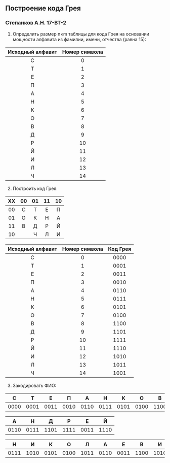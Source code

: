 ## Построение кода Грея
### Степанков А.Н. 17-ВТ-2

1. Определить размер n&times;m таблицы для кода Грея на основании мощности алфавита из фамилии, имени, отчества (равна 15):

| Исходный алфавит | Номер символа |
|:----------------:|:-------------:|
|         C        |       0       |
|         Т        |       1       |
|         Е        |       2       |
|         П        |       3       |
|         А        |       4       |
|         Н        |       5       |
|         К        |       6       |
|         О        |       7       |
|         В        |       8       |
|         Д        |       9       |
|         Р        |       10      |
|         Й        |       11      |
|         И        |       12      |
|         Л        |       13      |
|         Ч        |       14      |

2. Построить код Грея:

|   XX  |   00  |   01  |   11  |   10  |
|:-----:|:-----:|:-----:|:-----:|:-----:|
|   00  |   С   |   Т   |   Е   |   П   |
|   01  |   О   |   К   |   Н   |   А   |
|   11  |   В   |   Д   |   Р   |   Й   |
|   10  |       |   Ч   |   Л   |   И   |

| Исходный алфавит | Номер символа | Код Грея |
|:----------------:|:-------------:|:--------:|
|         C        |       0       |   0000   |
|         Т        |       1       |   0001   |
|         Е        |       2       |   0011   |
|         П        |       3       |   0010   |
|         А        |       4       |   0110   |
|         Н        |       5       |   0111   |
|         К        |       6       |   0101   |
|         О        |       7       |   0100   |
|         В        |       8       |   1100   |
|         Д        |       9       |   1101   |
|         Р        |       10      |   1111   |
|         Й        |       11      |   1110   |
|         И        |       12      |   1010   |
|         Л        |       13      |   1011   |
|         Ч        |       14      |   1001   |

3. Закодировать ФИО:

|   C   |   Т   |   Е   |   П   |   А   |   Н   |   К   |   О   |   В   |
|:-----:|:-----:|:-----:|:-----:|:-----:|:-----:|:-----:|:-----:|:-----:|
|  0000 |  0001 |  0011 |  0010 |  0110 |  0111 |  0101 |  0100 |  1100 |

|   А   |   Н   |   Д   |   Р   |   Е   |   Й   |
|:-----:|:-----:|:-----:|:-----:|:-----:|:-----:|
|  0110 |  0111 |  1101 |  1111 |  0011 |  1110 |

|   Н   |   И   |   К   |   О   |   Л   |   А   |   Е   |   В   |   И   |   Ч   |
|:-----:|:-----:|:-----:|:-----:|:-----:|:-----:|:-----:|:-----:|:-----:|:-----:|
|  0111 |  1010 |  0101 |  0100 |  1011 |  0110 |  0011 |  1100 |  1010 |  1001 |

